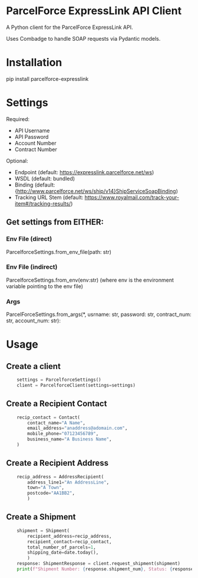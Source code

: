 ParcelForce ExpressLink API Client
===============================
A Python client for the ParcelForce ExpressLink API.

Uses Combadge to handle SOAP requests via Pydantic models.

# Installation

pip install parcelforce-expresslink

# Settings

Required:

- API Username
- API Password
- Account Number
- Contract Number

Optional:

- Endpoint (default: https://expresslink.parcelforce.net/ws)
- WSDL (default: bundled)
- Binding (default: {http://www.parcelforce.net/ws/ship/v14}ShipServiceSoapBinding)
- Tracking URL Stem (default: https://www.royalmail.com/track-your-item#/tracking-results/)

## Get settings from EITHER:

### Env File (direct)

ParcelforceSettings.from_env_file(path: str)

### Env File (indirect)

ParcelforceSettings.from_env(env:str) (where env is the environment variable pointing to the env file)

### Args

ParcelForceSettings.from_args(*, usrname: str, password: str, contract_num: str, account_num: str):

# Usage

## Create a client

``` python
    settings = ParcelforceSettings()
    client = ParcelforceClient(settings=settings)
```

## Create a Recipient Contact

``` python
    recip_contact = Contact(
        contact_name="A Name",
        email_address="anaddress@adomain.com",
        mobile_phone="07123456789",
        business_name="A Business Name",
    )
```

## Create a Recipient Address

``` python
    recip_address = AddressRecipient(
        address_line1="An AddressLine",
        town="A Town",
        postcode="AA1BB2",
        )
```

## Create a Shipment

``` python
    shipment = Shipment(
        recipient_address=recip_address,
        recipient_contact=recip_contact,
        total_number_of_parcels=1,
        shipping_date=date.today(),
        )
    response: ShipmentResponse = client.request_shipment(shipment)
    print(f"Shipment Number: {response.shipment_num}, Status: {response.status}")
```

